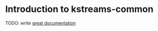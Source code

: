 # Introduction to kstreams-common

TODO: write [great documentation](http://jacobian.org/writing/what-to-write/)
